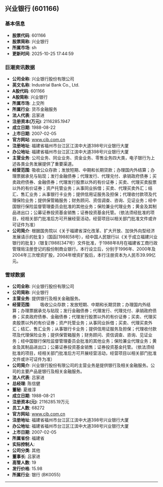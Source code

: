 ## 兴业银行 (601166)

### 基本信息

- **股票代码**: 601166
- **股票简称**: 兴业银行
- **所属市场**: sh
- **更新时间**: 2025-10-25 17:44:59

### 巨潮资讯数据

- **公司全称**: 兴业银行股份有限公司
- **英文名称**: Industrial Bank Co., Ltd.
- **A股代码**: 601166
- **A股简称**: 兴业银行
- **所属市场**: 上交所
- **所属行业**: 货币金融服务
- **法人代表**: 吕家进
- **注册资本(万元)**: 2116285.1947
- **成立日期**: 1988-08-22
- **上市日期**: 2007-02-05
- **官方网站**: www.cib.com.cn
- **注册地址**: 福建省福州市台江区江滨中大道398号兴业银行大厦
- **办公地址**: 福建省福州市台江区江滨中大道398号兴业银行大厦
- **主营业务**: 公司业务、同业业务、资金业务、零售业务四大类，电子银行为上述各类业务发展提供了重要渠道。
- **经营范围**: 吸收公众存款；发放短期、中期和长期贷款；办理国内外结算；办理票据承兑与贴现；发行金融债券；代理发行、代理兑付、承销政府债券；买卖政府债券、金融债券；代理发行股票以外的有价证券；买卖、代理买卖股票以外的有价证券；资产托管业务；从事同业拆借；买卖、代理买卖外汇；结汇、售汇业务；从事银行卡业务；提供信用证服务及担保；代理收付款项及代理保险业务；提供保管箱服务；财务顾问、资信调查、咨询、见证业务；经中国银行保险监督管理委员会批准的其他业务；保险兼业代理业务；黄金及其制品进出口；公募证券投资基金销售；证券投资基金托管。（依法须经批准的项目，经相关部门批准后方可开展经营活动，经营项目以相关部门批准文件或许可证件为准）
- **公司简介**: 根据国务院以《关于福建省深化改革、扩大开放、加快外向型经济发展请示的批复》（国函[1988]58号），经中国人民银行以《关于成立福建兴业银行的批复》（银复[1988]347号）文件批准，于1988年8月在福建省工商行政管理局注册登记的股份制商业银行。本行设立后，分别于1996年、2000年及2004年三次增资扩股，2004年增资扩股后，本行注册资本为人民币39.99亿元。

### 雪球数据

- **公司全称**: 兴业银行股份有限公司
- **公司简称**: 兴业银行
- **主营业务**: 提供银行及相关金融服务。
- **经营范围**: 　　吸收公众存款；发放短期、中期和长期贷款；办理国内外结算；办理票据承兑与贴现；发行金融债券；代理发行、代理兑付、承销政府债券；买卖政府债券、金融债券；代理发行股票以外的有价证券；买卖、代理买卖股票以外的有价证券；资产托管业务；从事同业拆借；买卖、代理买卖外汇；结汇、售汇业务；从事银行卡业务；提供信用证服务及担保；代理收付款项及代理保险业务；提供保管箱服务；财务顾问、资信调查、咨询、见证业务；经中国银行保险监督管理委员会批准的其他业务；保险兼业代理业务；黄金及其制品进出口；公募证券投资基金销售；证券投资基金托管。（依法须经批准的项目，经相关部门批准后方可开展经营活动，经营项目以相关部门批准文件或许可证件为准）
- **公司简介**: 兴业银行股份有限公司的主营业务是提供银行及相关金融服务。公司的主要产品是银行及相关金融服务。
- **法人代表**: 吕家进
- **总经理**: 陈信健
- **董秘**: 夏维淳
- **成立日期**: 1988-08-21
- **注册资本(元)**: 2116285.19万元
- **员工人数**: 68272
- **官方网站**: www.cib.com.cn
- **注册地址**: 福建省福州市台江区江滨中大道398号兴业银行大厦
- **办公地址**: 福建省福州市台江区江滨中大道398号兴业银行大厦
- **上市日期**: 2007-02-05
- **所属省份**: 福建省
- **实际控制人**: 
- **公司分类**: 其他
- **董事长**: 吕家进
- **高管人数**: 19
- **发行价格**: 15.98
- **所属行业**: 银行 (BK0055)

---